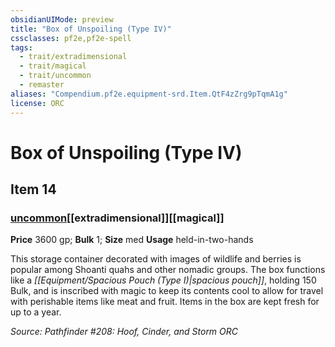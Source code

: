 ```yaml
---
obsidianUIMode: preview
title: "Box of Unspoiling (Type IV)"
cssclasses: pf2e,pf2e-spell
tags:
  - trait/extradimensional
  - trait/magical
  - trait/uncommon
  - remaster
aliases: "Compendium.pf2e.equipment-srd.Item.QtF4zZrg9pTqmA1g"
license: ORC
---
```

# Box of Unspoiling (Type IV)
## Item 14
### [uncommon](uncommon "Uncommon Rarity Trait")[[extradimensional]][[magical]]


**Price** 3600 gp; 
**Bulk** 1; **Size** med
**Usage** held-in-two-hands

This storage container decorated with images of wildlife and berries is popular among Shoanti quahs and other nomadic groups. The box functions like a _[[Equipment/Spacious Pouch (Type I)|spacious pouch]]_, holding 150 Bulk, and is inscribed with magic to keep its contents cool to allow for travel with perishable items like meat and fruit. Items in the box are kept fresh for up to a year.

*Source: Pathfinder #208: Hoof, Cinder, and Storm*
*ORC*